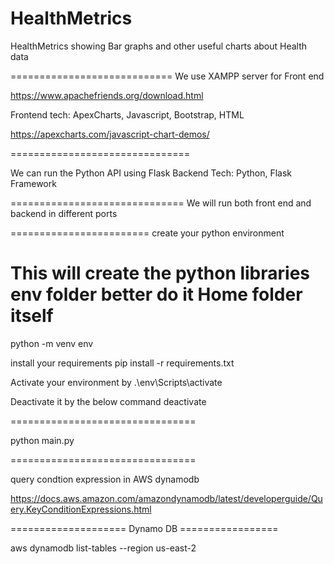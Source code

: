 # HealthMetrics
HealthMetrics showing Bar graphs and other useful charts about Health data

============================
We use  XAMPP server for Front end

https://www.apachefriends.org/download.html


Frontend tech:   ApexCharts, Javascript, Bootstrap, HTML


https://apexcharts.com/javascript-chart-demos/




===============================

We can run the Python API using Flask
Backend Tech:  Python, Flask Framework


==============================
We will run both front end and backend in different ports




========================
create your python environment

# This will create the python libraries env folder better do it Home folder itself
python -m venv env

install your requirements
pip install -r requirements.txt


Activate your environment by 
.\env\Scripts\activate

Deactivate it by the below command
deactivate



================================

python main.py



================================


query condtion expression in AWS dynamodb


https://docs.aws.amazon.com/amazondynamodb/latest/developerguide/Query.KeyConditionExpressions.html




==================== Dynamo DB =================

aws dynamodb list-tables --region us-east-2